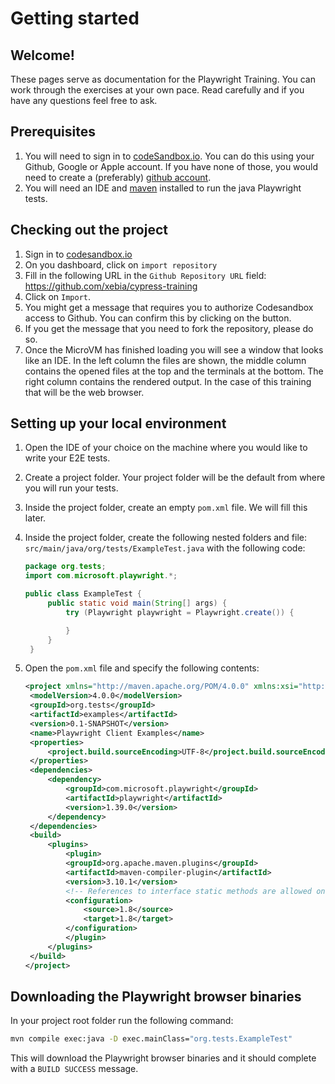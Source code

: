 # Getting started

## Welcome!

These pages serve as documentation for the Playwright Training. You can work through the exercises at your own pace. Read carefully and if you have any questions feel free to ask.

## Prerequisites

1. You will need to sign in to [codeSandbox.io](https://codesandbox.io/). You can do this using your Github, Google or Apple account. If you have none of those, you would need to create a (preferably) [github account](https://github.com/join).
2. You will need an IDE and [maven](https://maven.apache.org/) installed to run the java Playwright tests.

## Checking out the project

1. Sign in to [codesandbox.io](https://codesandbox.io/)
2. On you dashboard, click on `import repository`
3. Fill in the following URL in the `Github Repository URL` field: https://github.com/xebia/cypress-training
4. Click on `Import`.
5. You might get a message that requires you to authorize Codesandbox access to Github. You can confirm this by clicking on the button.
6. If you get the message that you need to fork the repository, please do so.
7. Once the MicroVM has finished loading you will see a window that looks like an IDE. In the left column the files are shown, the middle column contains the opened files at the top and the terminals at the bottom. The right column contains the rendered output. In the case of this training that will be the web browser.

## Setting up your local environment

1. Open the IDE of your choice on the machine where you would like to write your E2E tests.
2. Create a project folder. Your project folder will be the default from where you will run your tests.
3. Inside the project folder, create an empty `pom.xml` file. We will fill this later.
4. Inside the project folder, create the following nested folders and file: `src/main/java/org/tests/ExampleTest.java` with the following code:

   ```java
   package org.tests;
   import com.microsoft.playwright.*;

   public class ExampleTest {
        public static void main(String[] args) {
            try (Playwright playwright = Playwright.create()) {

            }
        }
    }
   ```

5. Open the `pom.xml` file and specify the following contents:
   ```xml
   <project xmlns="http://maven.apache.org/POM/4.0.0" xmlns:xsi="http://www.w3.org/2001/XMLSchema-instance" xsi:schemaLocation="http://maven.apache.org/POM/4.0.0 http://maven.apache.org/xsd/maven-4.0.0.xsd">
    <modelVersion>4.0.0</modelVersion>
    <groupId>org.tests</groupId>
    <artifactId>examples</artifactId>
    <version>0.1-SNAPSHOT</version>
    <name>Playwright Client Examples</name>
    <properties>
        <project.build.sourceEncoding>UTF-8</project.build.sourceEncoding>
    </properties>
    <dependencies>
        <dependency>
            <groupId>com.microsoft.playwright</groupId>
            <artifactId>playwright</artifactId>
            <version>1.39.0</version>
        </dependency>
    </dependencies>
    <build>
        <plugins>
            <plugin>
            <groupId>org.apache.maven.plugins</groupId>
            <artifactId>maven-compiler-plugin</artifactId>
            <version>3.10.1</version>
            <!-- References to interface static methods are allowed only at source level 1.8 or above -->
            <configuration>
                <source>1.8</source>
                <target>1.8</target>
            </configuration>
            </plugin>
        </plugins>
    </build>
   </project>
   ```

## Downloading the Playwright browser binaries

In your project root folder run the following command:

```bash
mvn compile exec:java -D exec.mainClass="org.tests.ExampleTest"
```

This will download the Playwright browser binaries and it should complete with a `BUILD SUCCESS` message.
